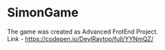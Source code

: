 # SimonGame

The game was created as Advanced FrotEnd Project. \
Link - https://codepen.io/DeylRaytop/full/YYNmQZ/
